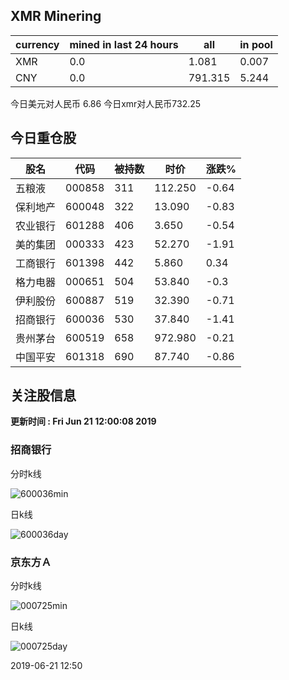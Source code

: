 ## XMR Minering

|currency|mined in last 24 hours|all|in pool|
|---|---|---|---|
|XMR|0.0|1.081|0.007|
|CNY|0.0|791.315|5.244|

今日美元对人民币 6.86	今日xmr对人民币732.25


## 今日重仓股 

|股名|代码|被持数|时价|涨跌%|
|---|---|---|---|---|
|五粮液|000858|311|112.250|-0.64|
|保利地产|600048|322|13.090|-0.83|
|农业银行|601288|406|3.650|-0.54|
|美的集团|000333|423|52.270|-1.91|
|工商银行|601398|442|5.860|0.34|
|格力电器|000651|504|53.840|-0.3|
|伊利股份|600887|519|32.390|-0.71|
|招商银行|600036|530|37.840|-1.41|
|贵州茅台|600519|658|972.980|-0.21|
|中国平安|601318|690|87.740|-0.86|

## 关注股信息
**更新时间 : Fri Jun 21 12:00:08 2019**
### 招商银行 
分时k线

![600036min](http://image.sinajs.cn/newchart/min/n/sh600036.gif)

日k线

![600036day](http://image.sinajs.cn/newchart/daily/n/sh600036.gif)

### 京东方Ａ 
分时k线

![000725min](http://image.sinajs.cn/newchart/min/n/sz000725.gif)

日k线

![000725day](http://image.sinajs.cn/newchart/daily/n/sz000725.gif)

2019-06-21 12:50